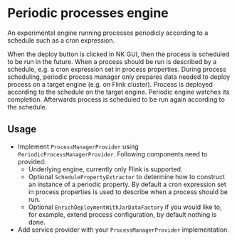 # Periodic processes engine

An experimental engine running processes periodicly according to a schedule such as a cron expression.

When the deploy button is clicked in NK GUI, then the process is scheduled to be run in the future. When a process
should be run is described by a schedule, e.g. a cron expression set in process properties. During process scheduling,
periodic process manager only prepares data needed to deploy process on a target engine (e.g. on Flink cluster).
Process is deployed according to the schedule on the target engine. Periodic engine watches its completion. Afterwards
process is scheduled to be run again according to the schedule.

## Usage

- Implement `ProcessManagerProvider` using `PeriodicProcessManagerProvider`. Following components need to provided:
  - Underlying engine, currently only Flink is supported.
  - Optional `SchedulePropertyExtractor` to determine how to construct an instance of a periodic property. By default
    a cron expression set in process properties is used to describe when a process should be run.
  - Optional `EnrichDeploymentWithJarDataFactory` if you would like to, for example, extend process configuration,
    by default nothing is done.
- Add service provider with your `ProcessManagerProvider` implementation.
